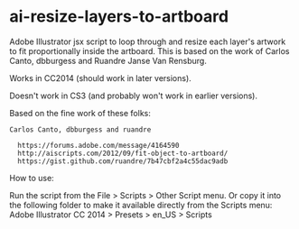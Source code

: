 # ai-resize-layers-to-artboard
Adobe Illustrator jsx script to loop through and resize each layer's artwork to fit proportionally inside the artboard. This is based on the work of Carlos Canto, dbburgess and Ruandre Janse Van Rensburg. 

Works in CC2014 (should work in later versions).

Doesn't work in CS3 (and probably won't work in earlier versions).


Based on the fine work of these folks:

    Carlos Canto, dbburgess and ruandre
    
      https://forums.adobe.com/message/4164590
      http://aiscripts.com/2012/09/fit-object-to-artboard/
      https://gist.github.com/ruandre/7b47cbf2a4c55dac9adb
      
How to use:

  Run the script from the File > Scripts > Other Script menu. 
  Or copy it into the following folder to make it available directly from the Scripts menu:
    Adobe Illustrator CC 2014 > Presets > en_US > Scripts
